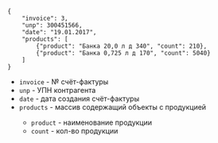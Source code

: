 ```
{
    "invoice": 3,
    "unp": 300451566,
    "date": "19.01.2017",
    "products": [
        {"product": "Банка 20,0 л д 340", "count": 210},
        {"product": "Банка 0,725 л д 170", "count": 5040}
    ]
}
```

- `invoice` - № счёт-фактуры <int>
- `unp` - УПН контрагента <int>
- `date` - дата создания счёт-фактуры <string>
- `products` - массив содержащий объекты с продукцией <array>
    - `product` - наименование продукции <string>
    - `count` - кол-во продукции <int>
